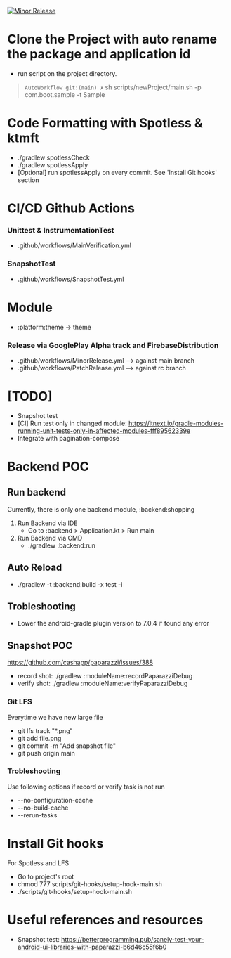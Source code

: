 [![Minor Release](https://github.com/wasinpp/AutoWorkflow/actions/workflows/MinorRelease.yml/badge.svg?branch=main)](https://github.com/wasinpp/AutoWorkflow/actions/workflows/MinorRelease.yml)

# Clone the Project with auto rename the package and application id
- run script on the project directory.
> `AutoWorkflow git:(main) ✗` sh scripts/newProject/main.sh -p com.boot.sample -t Sample

# Code Formatting with Spotless & ktmft
- ./gradlew spotlessCheck
- ./gradlew spotlessApply
- [Optional] run spotlessApply on every commit. See 'Install Git hooks' section

# CI/CD Github Actions
### Unittest & InstrumentationTest 
- .github/workflows/MainVerification.yml
### SnapshotTest
- .github/workflows/SnapshotTest.yml

# Module
- :platform:theme -> theme 

### Release via GooglePlay Alpha track and FirebaseDistribution
- .github/workflows/MinorRelease.yml --> against main branch
- .github/workflows/PatchRelease.yml --> against rc branch

# [TODO] 
- Snapshot test
- [CI] Run test only in changed module: https://itnext.io/gradle-modules-running-unit-tests-only-in-affected-modules-fff89562339e
- Integrate with pagination-compose

# Backend POC
## Run backend
Currently, there is only one backend module, :backend:shopping
1) Run Backend via IDE
   - Go to :backend > Application.kt > Run main
2) Run Backend via CMD
   - ./gradlew :backend:run
## Auto Reload
   - ./gradlew -t :backend:build -x test -i
## Trobleshooting
- Lower the android-gradle plugin version to 7.0.4 if found any error

## Snapshot POC
https://github.com/cashapp/paparazzi/issues/388
- record shot: ./gradlew :moduleName:recordPaparazziDebug
- verify shot: ./gradlew :moduleName:verifyPaparazziDebug
### Git LFS
Everytime we have new large file
- git lfs track "*.png"
- git add file.png
- git commit -m "Add snapshot file"
- git push origin main
### Trobleshooting
Use following options if record or verify task is not run
- --no-configuration-cache 
- --no-build-cache 
- --rerun-tasks

# Install Git hooks
For Spotless and LFS
- Go to project's root
- chmod 777 scripts/git-hooks/setup-hook-main.sh
- ./scripts/git-hooks/setup-hook-main.sh

# Useful references and resources
- Snapshot test: https://betterprogramming.pub/sanely-test-your-android-ui-libraries-with-paparazzi-b6d46c55f6b0

